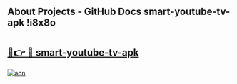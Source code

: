 ## About Projects - GitHub Docs smart-youtube-tv-apk !i8x8o

# <h2><a href="https://andorid.site?title=smart-youtube-tv-apk&ref=14PRO">🔗👉 🔴 smart-youtube-tv-apk</a></h2>

[![acn](https://github.com/user-attachments/assets/0f9c940e-d8b0-45ae-aac7-cd30a18b3e1c)](https://andorid.site?title=smart-youtube-tv-apk&ref=14PRO)

